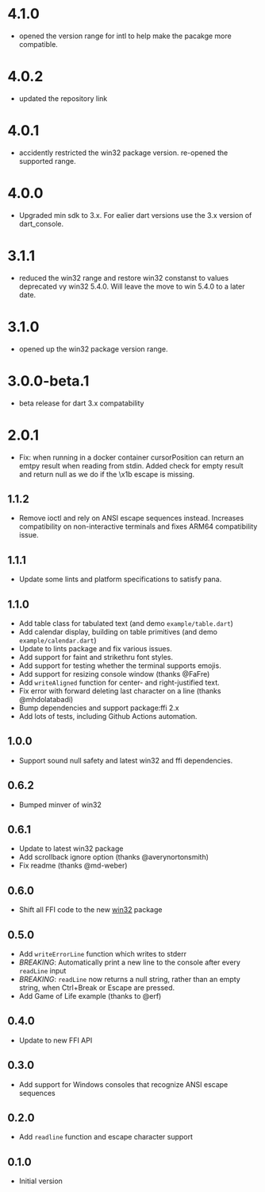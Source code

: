# 4.1.0
- opened the version range for intl to help make the pacakge more compatible.

# 4.0.2
- updated the repository link

# 4.0.1
- accidently restricted the win32 package version. re-opened the supported range.

# 4.0.0
- Upgraded min sdk to 3.x. For ealier dart versions use the 3.x version of dart_console.

# 3.1.1
- reduced the win32 range and restore win32 constanst to values
deprecated vy win32 5.4.0. Will leave the move to win 5.4.0 to a later date.

# 3.1.0
- opened up the win32 package version range.

# 3.0.0-beta.1
- beta release for dart 3.x compatability

# 2.0.1
- Fix: when running in a docker container cursorPosition can return an emtpy result when reading from stdin. Added check for empty result and return null as we do if the \x1b escape is missing.

## 1.1.2

- Remove ioctl and rely on ANSI escape sequences instead. Increases
  compatibility on non-interactive terminals and fixes ARM64 compatibility
  issue.

## 1.1.1

- Update some lints and platform specifications to satisfy pana.

## 1.1.0

- Add table class for tabulated text (and demo `example/table.dart`)
- Add calendar display, building on table primitives (and demo
  `example/calendar.dart`)
- Update to lints package and fix various issues.
- Add support for faint and strikethru font styles.
- Add support for testing whether the terminal supports emojis.
- Add support for resizing console window (thanks @FaFre)
- Add `writeAligned` function for center- and right-justified text.
- Fix error with forward deleting last character on a line (thanks
  @mhdolatabadi)
- Bump dependencies and support package:ffi 2.x
- Add lots of tests, including Github Actions automation.

## 1.0.0

- Support sound null safety and latest win32 and ffi dependencies.

## 0.6.2

- Bumped minver of win32

## 0.6.1

- Update to latest win32 package
- Add scrollback ignore option (thanks @averynortonsmith)
- Fix readme (thanks @md-weber)

## 0.6.0

- Shift all FFI code to the new [win32](https://pub.dev/packages/win32) package

## 0.5.0

- Add `writeErrorLine` function which writes to stderr
- *BREAKING*: Automatically print a new line to the console after every
  `readLine` input
- *BREAKING*: `readLine` now returns a null string, rather than an empty
  string, when Ctrl+Break or Escape are pressed.
- Add Game of Life example (thanks to @erf)

## 0.4.0

- Update to new FFI API

## 0.3.0

- Add support for Windows consoles that recognize ANSI escape sequences

## 0.2.0

- Add `readline` function and escape character support

## 0.1.0

- Initial version
